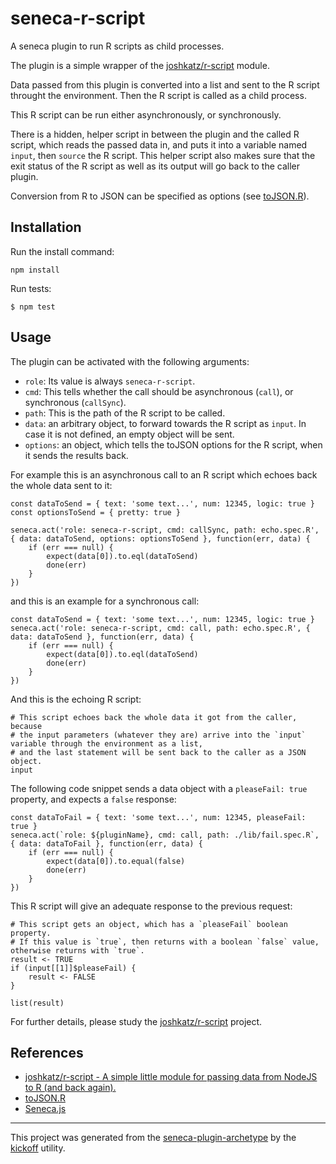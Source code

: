 # seneca-r-script

A seneca plugin to run R scripts as child processes.

The plugin is a simple wrapper of the [joshkatz/r-script](https://github.com/joshkatz/r-script) module.

Data passed from this plugin is converted into a list and sent to the R script throught the environment.
Then the R script is called as a child process.

This R script can be run either asynchronously, or synchronously.

There is a hidden, helper script in between the plugin and the called R script,
which reads the passed data in, and puts it into a variable named `input`, then `source` the R script.
This helper script also makes sure that the exit status of the R script as well as its output will go back to the caller plugin.

Conversion from R to JSON can be specified as options (see [toJSON.R](https://github.com/jeroenooms/jsonlite/blob/master/R/toJSON.R)).


## Installation

Run the install command:

    npm install

Run tests:

    $ npm test

## Usage

The plugin can be activated with the following arguments:

- `role`: Its value is always `seneca-r-script`.
- `cmd`: This tells whether the call should be asynchronous (`call`), or synchronous (`callSync`).
- `path`: This is the path of the R script to be called.
- `data`: an arbitrary object, to forward towards the R script as `input`. In case it is not defined, an empty object will be sent.
- `options`: an object, which tells the toJSON options for the R script, when it sends the results back.

For example this is an asynchronous call to an R script which echoes back the whole data sent to it:

    const dataToSend = { text: 'some text...', num: 12345, logic: true }
    const optionsToSend = { pretty: true }
    
    seneca.act('role: seneca-r-script, cmd: callSync, path: echo.spec.R', { data: dataToSend, options: optionsToSend }, function(err, data) {
        if (err === null) {
            expect(data[0]).to.eql(dataToSend) 
            done(err)
        }
    })
 
and this is an example for a synchronous call:

    const dataToSend = { text: 'some text...', num: 12345, logic: true }
    seneca.act('role: seneca-r-script, cmd: call, path: echo.spec.R', { data: dataToSend }, function(err, data) {
        if (err === null) {
            expect(data[0]).to.eql(dataToSend) 
            done(err)
        }
    })

And this is the echoing R script:

    # This script echoes back the whole data it got from the caller, because
    # the input parameters (whatever they are) arrive into the `input` variable through the environment as a list,
    # and the last statement will be sent back to the caller as a JSON object.
    input

The following code snippet sends a data object with a `pleaseFail: true` property, and expects a `false` response:

    const dataToFail = { text: 'some text...', num: 12345, pleaseFail: true }
    seneca.act(`role: ${pluginName}, cmd: call, path: ./lib/fail.spec.R`, { data: dataToFail }, function(err, data) {
        if (err === null) {
            expect(data[0]).to.equal(false) 
            done(err)
        }
    })

This R script will give an adequate response to the previous request:

    # This script gets an object, which has a `pleaseFail` boolean property.
    # If this value is `true`, then returns with a boolean `false` value, otherwise returns with `true`.
    result <- TRUE
    if (input[[1]]$pleaseFail) {
        result <- FALSE
    }

    list(result)

For further details, please study the [joshkatz/r-script](https://github.com/joshkatz/r-script) project.

## References
- [joshkatz/r-script - A simple little module for passing data from NodeJS to R (and back again).](https://github.com/joshkatz/r-script)
- [toJSON.R](https://github.com/jeroenooms/jsonlite/blob/master/R/toJSON.R)
- [Seneca.js](http://senecajs.org/)

---

This project was generated from the [seneca-plugin-archetype](https://github.com/tombenke/seneca-plugin-archetype)
by the [kickoff](https://github.com/tombenke/kickoff) utility.
